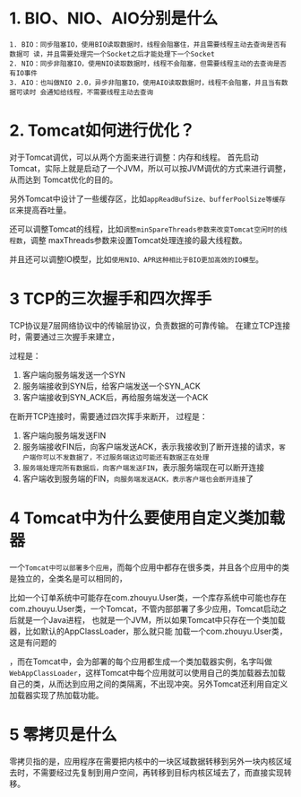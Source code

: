 # 1. BIO、NIO、AIO分别是什么 
    1. BIO：同步阻塞IO，使⽤BIO读取数据时，线程会阻塞住，并且需要线程主动去查询是否有数据可 读，并且需要处理完⼀个Socket之后才能处理下⼀个Socket 
    2. NIO：同步⾮阻塞IO，使⽤NIO读取数据时，线程不会阻塞，但需要线程主动的去查询是否有IO事件 
    3. AIO：也叫做NIO 2.0，异步⾮阻塞IO，使⽤AIO读取数据时，线程不会阻塞，并且当有数据可读时 会通知给线程，不需要线程主动去查询

# 2. Tomcat如何进⾏优化？ 

对于Tomcat调优，可以从两个⽅⾯来进⾏调整：内存和线程。 ⾸先启动Tomcat，实际上就是启动了⼀个JVM，所以可以按JVM调优的⽅式来进⾏调整，从⽽达到 Tomcat优化的⽬的。 

另外Tomcat中设计了⼀些缓存区，⽐如`appReadBufSize、bufferPoolSize等缓存区`来提⾼吞吐量。 

还可以调整Tomcat的线程，⽐如`调整minSpareThreads参数来改变Tomcat空闲时的线程数`，调整 maxThreads参数来设置Tomcat处理连接的最⼤线程数。 

并且还可以调整IO模型，⽐如`使⽤NIO、APR这种相⽐于BIO更加⾼效的IO模型`。


# 3 TCP的三次握⼿和四次挥⼿

TCP协议是7层⽹络协议中的传输层协议，负责数据的可靠传输。 在建⽴TCP连接时，需要通过三次握⼿来建⽴，


过程是： 
1. 客户端向服务端发送⼀个SYN 
2. 服务端接收到SYN后，给客户端发送⼀个SYN_ACK 
3. 客户端接收到SYN_ACK后，再给服务端发送⼀个ACK 


在断开TCP连接时，需要通过四次挥⼿来断开，
过程是： 
1. 客户端向服务端发送FIN 
2. 服务端接收FIN后，向客户端发送ACK，表示我接收到了断开连接的请求，`客户端你可以不发数据了，不过服务端这边可能还有数据正在处理` 
3. `服务端处理完所有数据后，向客户端发送FIN`，表示服务端现在可以断开连接 
4. 客户端收到服务端的FIN，`向服务端发送ACK，表示客户端也会断开连接`了


# 4 Tomcat中为什么要使⽤⾃定义类加载器 

⼀个`Tomcat中可以部署多个应⽤`，⽽每个应⽤中都存在很多类，并且各个应⽤中的类是独⽴的，全类名是可以相同的，

⽐如⼀个订单系统中可能存在com.zhouyu.User类，⼀个库存系统中可能也存在 com.zhouyu.User类，⼀个Tomcat，不管内部部署了多少应⽤，Tomcat启动之后就是⼀个Java进程， 也就是⼀个JVM，所以如果Tomcat中只存在⼀个类加载器，⽐如默认的AppClassLoader，那么就只能 加载⼀个com.zhouyu.User类，这是有问题的

，⽽在Tomcat中，会为部署的每个应⽤都⽣成⼀个类加载器实例，名字叫做`WebAppClassLoader`，这样Tomcat中每个应⽤就可以使⽤⾃⼰的类加载器去加载⾃⼰的类，从⽽达到应⽤之间的类隔离，不出现冲突。另外Tomcat还利⽤⾃定义加载器实现了热加载功能。

# 5 零拷⻉是什么 
零拷⻉指的是，应⽤程序在需要把内核中的⼀块区域数据转移到另外⼀块内核区域去时，不需要经过先复制到⽤户空间，再转移到⽬标内核区域去了，⽽直接实现转移。